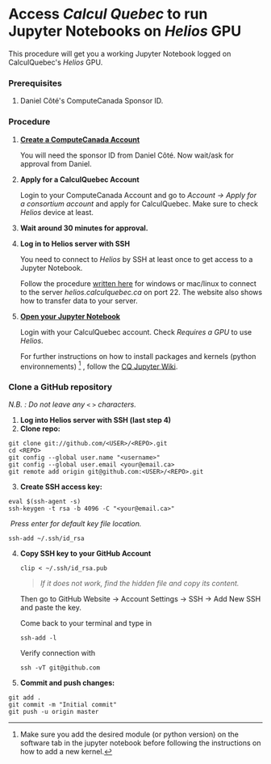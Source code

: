 # Access *Calcul Quebec* to run Jupyter Notebooks on *Helios* GPU

This procedure will get you a working Jupyter Notebook logged on CalculQuebec's *Helios* GPU.

 

### Prerequisites

1. Daniel Côté's ComputeCanada Sponsor ID. 

 

### Procedure

1. [**Create a ComputeCanada Account**](https://ccdb.computecanada.ca/account_application)

   You will need the sponsor ID from Daniel Côté. Now wait/ask for approval from Daniel. 

2. **Apply for a CalculQuebec Account** 

   Login to your ComputeCanada Account and go to *Account -> Apply for a consortium account* and apply for CalculQuebec. Make sure to check *Helios* device at least. 

3. **Wait around 30 minutes for approval.**

4. **Log in to Helios server with SSH**

   You need to connect to *Helios* by SSH at least once to get access to a Jupyter Notebook. 

   Follow the procedure [written here](https://wiki.calculquebec.ca/w/Se_connecter_et_transf%C3%A9rer_des_fichiers/en) for windows or mac/linux to connect to the server *helios.calculquebec.ca* on port 22. The website also shows how to transfer data to your server. 

5. [**Open your Jupyter Notebook**](https://jupyter.calculquebec.ca/hub/home)

   Login with your CalculQuebec account. Check *Requires a GPU* to use *Helios*. 

   For further instructions on how to install packages and kernels (python environnements) [^1] , follow the [CQ Jupyter Wiki](https://wiki.calculquebec.ca/w/JupyterHub). 

   [^1]: Make sure you add the desired module (or python version) on the software tab in the jupyter notebook before following the instructions on how to add a new kernel. 



### Clone a GitHub repository

*N.B. : Do not leave any `<` `>` characters.*

1. **Log into Helios server with SSH (last step 4)**
2. **Clone repo:**

```
git clone git://github.com/<USER>/<REPO>.git
cd <REPO>
git config --global user.name "<username>"
git config --global user.email <your@email.ca>
git remote add origin git@github.com:<USER>/<REPO>.git
```

3. **Create SSH access key:**

```
eval $(ssh-agent -s)
ssh-keygen -t rsa -b 4096 -C "<your@email.ca>"
```

​	*Press enter for default key file location.*

```
ssh-add ~/.ssh/id_rsa
```

4. **Copy SSH key to your GitHub Account**

   ```
   clip < ~/.ssh/id_rsa.pub
   ```

   > *If it does not work, find the hidden file and copy its content.*

   Then go to GitHub Website -> Account Settings -> SSH -> Add New SSH and paste the key.

   Come back to your terminal and type in

   ```
   ssh-add -l
   ```

   Verify connection with 

   ```
   ssh -vT git@github.com
   ```

5. **Commit and push changes:**

```
git add .
git commit -m "Initial commit"
git push -u origin master
```

